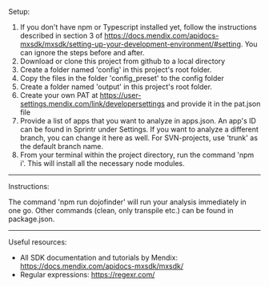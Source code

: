 Setup:

1. If you don't have npm or Typescript installed yet, follow the instructions described in section 3 of https://docs.mendix.com/apidocs-mxsdk/mxsdk/setting-up-your-development-environment/#setting. You can ignore the steps before and after.
2. Download or clone this project from github to a local directory
3. Create a folder named 'config' in this project's root folder.
4. Copy the files in the folder 'config_preset' to the config folder
5. Create a folder named 'output' in this project's root folder.
6. Create your own PAT at https://user-settings.mendix.com/link/developersettings and provide it in the pat.json file
7. Provide a list of apps that you want to analyze in apps.json. An app's ID can be found in Sprintr under Settings. If you want to analyze a different branch, you can change it here as well. For SVN-projects, use 'trunk' as the default branch name.
8. From your terminal within the project directory, run the command 'npm i'. This will install all the necessary node modules.

---

Instructions:

The command 'npm run dojofinder' will run your analysis immediately in one go. Other commands (clean, only transpile etc.) can be found in package.json.

---

Useful resources:

- All SDK documentation and tutorials by Mendix: https://docs.mendix.com/apidocs-mxsdk/mxsdk/
- Regular expressions: https://regexr.com/
